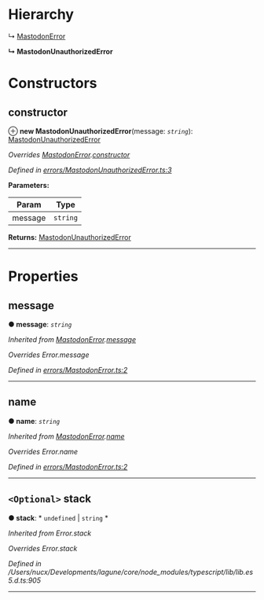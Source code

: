 

# Hierarchy

↳  [MastodonError](_errors_mastodonerror_.mastodonerror.md)

**↳ MastodonUnauthorizedError**

# Constructors

<a id="constructor"></a>

##  constructor

⊕ **new MastodonUnauthorizedError**(message: *`string`*): [MastodonUnauthorizedError](_errors_mastodonunauthorizederror_.mastodonunauthorizederror.md)

*Overrides [MastodonError](_errors_mastodonerror_.mastodonerror.md).[constructor](_errors_mastodonerror_.mastodonerror.md#constructor)*

*Defined in [errors/MastodonUnauthorizedError.ts:3](https://github.com/lagunehq/core/blob/ad87ae7/src/errors/MastodonUnauthorizedError.ts#L3)*

**Parameters:**

| Param | Type |
| ------ | ------ |
| message | `string` |

**Returns:** [MastodonUnauthorizedError](_errors_mastodonunauthorizederror_.mastodonunauthorizederror.md)

___

# Properties

<a id="message"></a>

##  message

**● message**: *`string`*

*Inherited from [MastodonError](_errors_mastodonerror_.mastodonerror.md).[message](_errors_mastodonerror_.mastodonerror.md#message)*

*Overrides Error.message*

*Defined in [errors/MastodonError.ts:2](https://github.com/lagunehq/core/blob/ad87ae7/src/errors/MastodonError.ts#L2)*

___
<a id="name"></a>

##  name

**● name**: *`string`*

*Inherited from [MastodonError](_errors_mastodonerror_.mastodonerror.md).[name](_errors_mastodonerror_.mastodonerror.md#name)*

*Overrides Error.name*

*Defined in [errors/MastodonError.ts:2](https://github.com/lagunehq/core/blob/ad87ae7/src/errors/MastodonError.ts#L2)*

___
<a id="stack"></a>

## `<Optional>` stack

**● stack**: * `undefined` &#124; `string`
*

*Inherited from Error.stack*

*Overrides Error.stack*

*Defined in /Users/nucx/Developments/lagune/core/node_modules/typescript/lib/lib.es5.d.ts:905*

___

